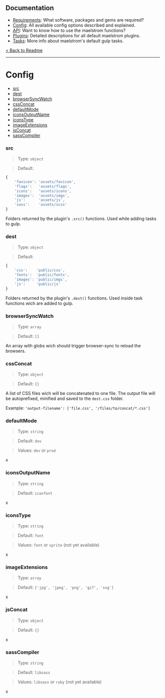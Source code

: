 ## Documentation
- [Requirements][docs-requirements]: What software, packages and gems are required?
- [Config][docs-config]: All available config options described and explained.
- [API][docs-api]: Want to know how to use the maelstrom functions?
- [Plugins][docs-plugins]: Detailed descriptions for all default maelstrom plugins.
- [Tasks][docs-tasks]: More info about maelstrom's default gulp tasks.

[< Back to Readme](../README.md)

--------------------------------------------------------------------------------


# Config
- [src][config-src]
- [dest][config-dest]
- [browserSyncWatch][config-browserSyncWatch]
- [cssConcat][config-cssConcat]
- [defaultMode][config-defaultMode]
- [iconsOutputName][config-iconsOutputName]
- [iconsType][config-iconsType]
- [imageExtensions][config-imageExtensions]
- [jsConcat][config-jsConcat]
- [sassCompiler][config-sassCompiler]


### src
> Type: `object`

> Default:
```js
{
    'favicon': 'assets/favicon',
    'flags':   'assets/flags',
    'icons':   'assets/icons',
    'images':  'assets/imgs',
    'js':      'assets/js',
    'sass':    'assets/scss'
}
```

Folders returned by the plugin's `.src()` functions. Used while adding tasks to gulp.


### dest
> Type: `object`

> Default:
```js
{
    'css':    'public/css',
    'fonts':  'public/fonts',
    'images': 'public/imgs',
    'js':     'public/js'
}
```

Folders returned by the plugin's `.dest()` functions. Used inside task functions wich are added to gulp.


### browserSyncWatch
> Type: `array`

> Default: `[]`

An array with globs wich should trigger browser-sync to reload the browsers.


### cssConcat
> Type: `object`

> Default: `{}`

A list of CSS files wich will be concatenated to one file. The output file will be autoprefixed, minified and saved to the `dest.css` folder.

Example: `'output-filename': ['file.css', '/files/to/concat/*.css']`


### defaultMode
> Type: `string`

> Default: `dev`

> Values: `dev` or `prod`

x


### iconsOutputName
> Type: `string`

> Default: `iconfont`

x


### iconsType
> Type: `string`

> Default: `font`

> Values: `font` or `sprite` (not yet available)

x


### imageExtensions
> Type: `array`

> Default: `['jpg', 'jpeg', 'png', 'gif', 'svg']`

x


### jsConcat
> Type: `object`

> Default: `{}`

x


### sassCompiler
> Type: `string`

> Default: `libsass`

> Values: `libsass` or `ruby` (not yet available)

x


[config-src]: #src
[config-dest]: #dest
[config-browserSyncWatch]: #browsersyncwatch
[config-cssConcat]: #cssconcat
[config-defaultMode]: #defaultmode
[config-iconsOutputName]: #iconsoutputname
[config-iconsType]: #iconstype
[config-imageExtensions]: #imageextensions
[config-jsConcat]: #jsconcat
[config-sassCompiler]: #sasscompiler

[docs-requirements]: requirements.md
[docs-config]: config.md
[docs-api]: api.md
[docs-plugins]: plugins.md
[docs-tasks]: tasks.md
